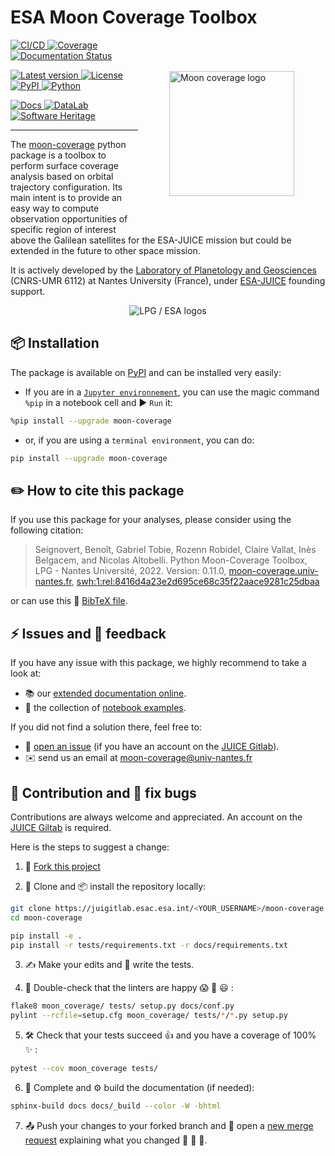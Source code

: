ESA Moon Coverage Toolbox
=========================

<img src="https://moon-coverage.univ-nantes.fr/en/0.11.0/_static/moon-coverage.svg" align="right" hspace="50" vspace="50" height="200" alt="Moon coverage logo">

[
    ![CI/CD](https://juigitlab.esac.esa.int/datalab/moon-coverage/badges/main/pipeline.svg)
    ![Coverage](https://juigitlab.esac.esa.int/datalab/moon-coverage/badges/main/coverage.svg)
](https://juigitlab.esac.esa.int/datalab/moon-coverage/pipelines/main/latest)
[
    ![Documentation Status](https://readthedocs.org/projects/moon-coverage/badge/?version=latest)
](https://readthedocs.org/projects/moon-coverage/builds/)

[
    ![Latest version](https://img.shields.io/pypi/v/moon-coverage.svg?label=Latest%20release&color=lightgrey)
](https://juigitlab.esac.esa.int/datalab/moon-coverage/-/tags)
[
    ![License](https://img.shields.io/pypi/l/moon-coverage.svg?color=lightgrey&label=License)
](https://juigitlab.esac.esa.int/datalab/moon-coverage/-/blob/main/LICENSE.md)
[
    ![PyPI](https://img.shields.io/badge/PyPI-moon--coverage-blue?logo=Python&logoColor=white)
    ![Python](https://img.shields.io/pypi/pyversions/moon-coverage.svg?label=Python&logo=Python&logoColor=white)
](https://moon-coverage.univ-nantes.fr/pypi)

[
    ![Docs](https://img.shields.io/badge/Docs-moon--coverage.univ--nantes.fr-blue?&color=orange&logo=Read%20The%20Docs&logoColor=white)
](https://moon-coverage.univ-nantes.fr)
[
    ![DataLab](https://img.shields.io/badge/Datalab-datalabs.esa.int-blue?&color=orange&logo=Jupyter&logoColor=white)
](https://moon-coverage.univ-nantes.fr/datalab)
[
    ![Software Heritage](https://archive.softwareheritage.org/badge/origin/https://juigitlab.esac.esa.int/datalab/moon-coverage/)
](https://moon-coverage.univ-nantes.fr/swh)

---

The [moon-coverage](https://moon-coverage.univ-nantes.fr)
python package is a toolbox to perform
surface coverage analysis based on orbital trajectory configuration.
Its main intent is to provide an easy way to compute observation
opportunities of specific region of interest above the Galilean
satellites for the ESA-JUICE mission but could be extended in the
future to other space mission.

It is actively developed by
the [Laboratory of Planetology and Geosciences](https://lpg-umr6112.fr/)
(CNRS-UMR 6112) at Nantes University (France), under
[ESA-JUICE](https://sci.esa.int/web/juice) founding support.

<p align="center">
  <img src="https://moon-coverage.univ-nantes.fr/en/0.11.0/_images/lpg-esa.png" alt="LPG / ESA logos"/>
</p>

📦 Installation
---------------

The package is available on [PyPI](https://pypi.org/project/moon-coverage/) and can be installed very easily:

- If you are in a [`Jupyter environnement`](https://jupyter.org/), you can use the magic command `%pip` in a notebook cell and ▶️ `Run` it:
```bash
%pip install --upgrade moon-coverage
```

- or, if you are using a `terminal environment`, you can do:
```bash
pip install --upgrade moon-coverage
```

✏️ How to cite this package
---------------------------

If you use this package for your analyses, please consider using the following citation:

> Seignovert, Benoît, Gabriel Tobie, Rozenn Robidel, Claire Vallat, Inès Belgacem, and Nicolas Altobelli.
> Python Moon-Coverage Toolbox, LPG - Nantes Université, 2022.
> Version: 0.11.0, [moon-coverage.univ-nantes.fr](https://moon-coverage.univ-nantes.fr/en/0.11.0/),
> [swh:1:rel:8416d4a23e2d695ce68c35f22aace9281c25dbaa](https://archive.softwareheritage.org/browse/origin/directory/?origin_url=https://juigitlab.esac.esa.int/datalab/moon-coverage&release=0.11.0)

or can use this 📙 [BibTeX file](https://juigitlab.esac.esa.int/datalab/moon-coverage/-/raw/main/moon-coverage.bib?inline=false).


⚡️ Issues and 💬 feedback
-------------------------

If you have any issue with this package, we highly recommend to take a look at:

- 📚 our [extended documentation online](https://moon-coverage.univ-nantes.fr/).
- 📓 the collection of [notebook examples](https://juigitlab.esac.esa.int/datalab/moon-coverage-notebooks).

If you did not find a solution there, feel free to:

- 📝 [open an issue](https://juigitlab.esac.esa.int/datalab/moon-coverage/-/issues/new) (if you have an account on the [JUICE Gitlab](https://juigitlab.esac.esa.int/datalab/moon-coverage)).
- ✉️ send us an email at [&#109;&#111;&#111;&#110;&#45;&#99;&#111;&#118;&#101;&#114;&#97;&#103;&#101;&#64;&#117;&#110;&#105;&#118;&#45;&#110;&#97;&#110;&#116;&#101;&#115;&#46;&#102;&#114;](&#109;&#97;&#105;&#108;&#116;&#111;&#58;&#109;&#111;&#111;&#110;&#45;&#99;&#111;&#118;&#101;&#114;&#97;&#103;&#101;&#64;&#117;&#110;&#105;&#118;&#45;&#110;&#97;&#110;&#116;&#101;&#115;&#46;&#102;&#114;
)


🎨 Contribution and 🐛 fix bugs
-------------------------------

Contributions are always welcome and appreciated.
An account on the [JUICE Giltab](https://juigitlab.esac.esa.int/datalab/moon-coverage) is required.

Here is the steps to suggest a change:

1. 🍴 [Fork this project](https://juigitlab.esac.esa.int/datalab/moon-coverage/-/forks/new)

2. 🐑 Clone and 📦 install the repository locally:

```bash
git clone https://juigitlab.esac.esa.int/<YOUR_USERNAME>/moon-coverage
cd moon-coverage

pip install -e .
pip install -r tests/requirements.txt -r docs/requirements.txt
```

3. ✍️ Make your edits and 🚧 write the tests.

4. 🚦 Double-check that the linters are happy 😱 🤔 😃 :
```bash
flake8 moon_coverage/ tests/ setup.py docs/conf.py
pylint --rcfile=setup.cfg moon_coverage/ tests/*/*.py setup.py
```

5. 🛠 Check that your tests succeed 👍 and you have a coverage of 100% ✨ :

```bash
pytest --cov moon_coverage tests/
```

6. 📖 Complete and ⚙️ build the documentation (if needed):
```bash
sphinx-build docs docs/_build --color -W -bhtml
```

7. 📤 Push your changes to your forked branch and 🚀 open a [new merge request](https://juigitlab.esac.esa.int/datalab/moon-coverage/-/merge_requests/new) explaining what you changed 🙌 👏 💪.
